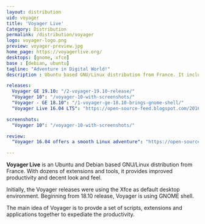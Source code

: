 ```yaml
---
layout: distribution
uid: voyager
title: 'Voyager Live'
Category: Distribution
permalink: /distribution/voyager
logo: voyager-logo.png
preview: voyager-preview.jpg
home_page: https://voyagerlive.org/
desktops: [gnome, xfce]
base : [debian, ubuntu]
tagline: "Adventure in Digital World!"
description : Ubuntu based GNU/Linux distribution from France. It includes several extensions and tools to provide improved productivity.

releases:
  Voyager GE 19.10: "/2-voyager-19.10-release/"
  "Voyager 10": "/voyager-10-with-screenshots/"
  "Voyager - GE 18.10": "/1-voyager-ge-18.10-brings-gnome-shell/"
  "Voyager Live 16.04 LTS": "https://open-source-feed.blogspot.com/2016/04/voyager-live-1604-lts-released.html"

screenshots:
  "Voyager 10": "/voyager-10-with-screenshots/"

review:
  "Voyager 16.04 offers a smooth Linux adventure": "https://open-source-feed.blogspot.com/2016/06/voyager-live-1604-offers-smooth-linux.html"

---
```


**Voyager Live** is an Ubuntu and Debian based GNU/Linux distribution from France. With dozens of extensions and tools, it provides improved productivity and decent look and feel.

Initially, the Voyager releases were using the Xfce as default desktop environment. Beginning from 18.10 release, Voyager is using GNOME shell.

The main idea of Voyager is to provde a set of scripts, extensions and applications together to expediate the productivity.